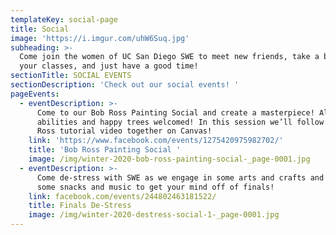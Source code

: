 ```yaml
---
templateKey: social-page
title: Social
image: 'https://i.imgur.com/uhW6Suq.jpg'
subheading: >-
  Come join the women of UC San Diego SWE to meet new friends, take a break from
  your classes, and just have a good time!
sectionTitle: SOCIAL EVENTS
sectionDescription: 'Check out our social events! '
pageEvents:
  - eventDescription: >-
      Come to our Bob Ross Painting Social and create a masterpiece! All
      abilities and happy trees welcomed! In this session we’ll follow a Bob
      Ross tutorial video together on Canvas!
    link: 'https://www.facebook.com/events/1275420975982702/'
    title: 'Bob Ross Painting Social '
    image: /img/winter-2020-bob-ross-painting-social-_page-0001.jpg
  - eventDescription: >-
      Come de-stress with SWE as we engage in some arts and crafts and enjoy
      some snacks and music to get your mind off of finals!
    link: facebook.com/events/244802463181522/
    title: Finals De-Stress
    image: /img/winter-2020-destress-social-1-_page-0001.jpg
---
```



